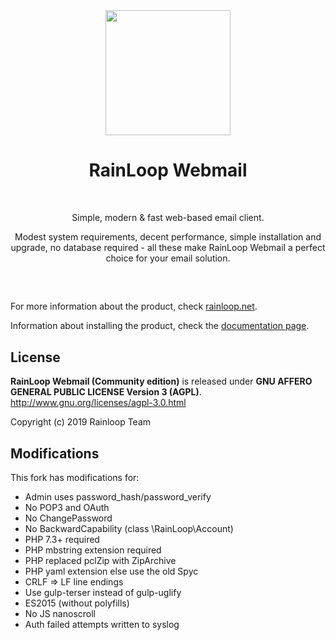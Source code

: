 <div align="center">
  <a href="https://github.com/RainLoop/rainloop-webmail">
    <img width="200" heigth="200" src="https://www.rainloop.net/static/img/logo-256x256-tiny.png">
  </a>
  <br>
  <h1>RainLoop Webmail</h1>
  <br>
  <p>
    Simple, modern &amp; fast web-based email client.
  </p>
  <p>
    Modest system requirements, decent performance, simple installation and upgrade, no database required
    - all these make RainLoop Webmail a perfect choice for your email solution.
  </p>
  <h2></h2>
  <br>
</div>

For more information about the product, check [rainloop.net](http://www.rainloop.net/).

Information about installing the product, check the [documentation page](http://www.rainloop.net/docs/installation/).

## License

**RainLoop Webmail (Community edition)** is released under
**GNU AFFERO GENERAL PUBLIC LICENSE Version 3 (AGPL)**.
http://www.gnu.org/licenses/agpl-3.0.html

Copyright (c) 2019 Rainloop Team

## Modifications

This fork has modifications for:

* Admin uses password_hash/password_verify
* No POP3 and OAuth
* No ChangePassword
* No BackwardCapability (class \RainLoop\Account)
* PHP 7.3+ required
* PHP mbstring extension required
* PHP replaced pclZip with ZipArchive
* PHP yaml extension else use the old Spyc
* CRLF => LF line endings
* Use gulp-terser instead of gulp-uglify
* ES2015 (without polyfills)
* No JS nanoscroll
* Auth failed attempts written to syslog
